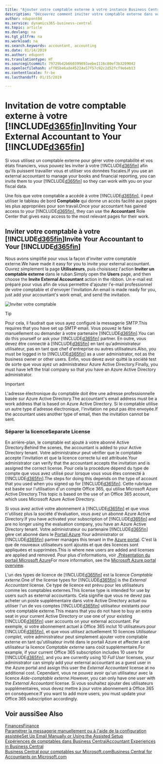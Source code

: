 ```yaml
---
title: "Ajouter votre comptable externe à votre instance Business Central | Microsoft Docs"
description: "Découvrez comment inviter votre comptable externe dans votre instance Business Central."
author: edupont04
ms.service: dynamics365-business-central
ms.topic: article
ms.devlang: na
ms.tgt_pltfrm: na
ms.workload: na
ms.search.keywords: accountant, accounting
ms.date: 01/14/2019
ms.author: edupont
ms.translationtype: HT
ms.sourcegitcommit: 79729b42b660399893aebe1116c80ef3b3209042
ms.openlocfilehash: aff05be6ade45224a57f57c92c2d52fcf9e6eb13
ms.contentlocale: fr-be
ms.lasthandoff: 01/15/2019

---
```

# <a name="inviting-your-external-accountant-to-your-included365finincludesd365finmdmd"></a><span data-ttu-id="2cf83-103">Invitation de votre comptable externe à votre [!INCLUDE[d365fin](includes/d365fin_md.md)]</span><span class="sxs-lookup"><span data-stu-id="2cf83-103">Inviting Your External Accountant to Your [!INCLUDE[d365fin](includes/d365fin_md.md)]</span></span>
<span data-ttu-id="2cf83-104">Si vous utilisez un comptable externe pour gérer votre comptabilité et vos états financiers, vous pouvez les inviter à votre [!INCLUDE[d365fin](includes/d365fin_md.md)] afin qu'ils puissent travailler vous et utiliser vos données fiscales.</span><span class="sxs-lookup"><span data-stu-id="2cf83-104">If you use an external accountant to manage your books and financial reporting, you can invite them to your [!INCLUDE[d365fin](includes/d365fin_md.md)] so they can work with you on your fiscal data.</span></span>

<span data-ttu-id="2cf83-105">Une fois que votre comptable a accédé à votre [!INCLUDE[d365fin](includes/d365fin_md.md)], il peut utiliser le tableau de bord **Comptable** qui donne un accès facilité aux pages les plus appropriées pour son travail.</span><span class="sxs-lookup"><span data-stu-id="2cf83-105">Once your accountant has gained access to your [!INCLUDE[d365fin](includes/d365fin_md.md)], they can use the **Accountant** Role Center that gives easy access to the most relevant pages for their work.</span></span>  

## <a name="invite-your-accountant-to-your-included365finincludesd365finmdmd"></a><span data-ttu-id="2cf83-106">Inviter votre comptable à votre [!INCLUDE[d365fin](includes/d365fin_md.md)]</span><span class="sxs-lookup"><span data-stu-id="2cf83-106">Invite Your Accountant to Your [!INCLUDE[d365fin](includes/d365fin_md.md)]</span></span>

<span data-ttu-id="2cf83-107">Nous avons simplifié pour vous la façon d'inviter votre comptable externe.</span><span class="sxs-lookup"><span data-stu-id="2cf83-107">We have made it easy for you to invite your external accountant.</span></span> <span data-ttu-id="2cf83-108">Ouvrez simplement la page **Utilisateurs**, puis choisissez l'action **Inviter un comptable externe** dans le ruban.</span><span class="sxs-lookup"><span data-stu-id="2cf83-108">Simply open the **Users** page, and then choose the **Invite External Accountant** action in the ribbon.</span></span> <span data-ttu-id="2cf83-109">Un e-mail est préparé pour vous afin de vous permettre d'ajouter l'e-mail professionnel de votre comptable et d'envoyer l'invitation.</span><span class="sxs-lookup"><span data-stu-id="2cf83-109">An email is made ready for you, just add your accountant's work email, and send the invitation.</span></span>  

![Inviter votre comptable](./media/finance-invite-accountant/invite-accountant.png)

> [!TIP]  
>  <span data-ttu-id="2cf83-111">Pour cela, il faudrait que vous ayez configuré la messagerie SMTP.</span><span class="sxs-lookup"><span data-stu-id="2cf83-111">This requires that you have set up SMTP email.</span></span> <span data-ttu-id="2cf83-112">Vous pouvez le faire manuellement ou demander à votre partenaire [!INCLUDE[d365fin](includes/d365fin_md.md)].</span><span class="sxs-lookup"><span data-stu-id="2cf83-112">You can do this yourself or ask your [!INCLUDE[d365fin](includes/d365fin_md.md)] partner.</span></span> <span data-ttu-id="2cf83-113">En outre, vous devez être connecté à [!INCLUDE[d365fin](includes/d365fin_md.md)] en tant qu'administrateur utilisateur, pas en tant que chef d'entreprise ou autres utilisateurs.</span><span class="sxs-lookup"><span data-stu-id="2cf83-113">Also, you must be logged in to [!INCLUDE[d365fin](includes/d365fin_md.md)] as a user administrator, not as the business owner or other users.</span></span> <span data-ttu-id="2cf83-114">Enfin, vous devez avoir quitté la société test de sorte que vous ayez un administrateur Azure Active Directory.</span><span class="sxs-lookup"><span data-stu-id="2cf83-114">Finally, you must have left the trial company so that you have an Azure Active Directory administrator.</span></span>  

> [!IMPORTANT]  
> <span data-ttu-id="2cf83-115">L'adresse électronique du comptable doit être une adresse professionnelle basée sur Azure Active Directory.</span><span class="sxs-lookup"><span data-stu-id="2cf83-115">The accountant's email address must be a work address that is based on Azure Active Directory.</span></span> <span data-ttu-id="2cf83-116">Si le comptable utilise un autre type d'adresse électronique, l'invitation ne peut pas être envoyée.</span><span class="sxs-lookup"><span data-stu-id="2cf83-116">If the accountant uses another type of email, then the invitation cannot be sent.</span></span>  

### <a name="separate-license"></a><span data-ttu-id="2cf83-117">Séparer la licence</span><span class="sxs-lookup"><span data-stu-id="2cf83-117">Separate License</span></span>
<span data-ttu-id="2cf83-118">En arrière-plan, le comptable est ajouté à votre abonné Active Directory.</span><span class="sxs-lookup"><span data-stu-id="2cf83-118">Behind the scenes, the accountant is added to your Active Directory tenant.</span></span> <span data-ttu-id="2cf83-119">Votre administrateur peut vérifier que le comptable accepte l'invitation et que la licence correcte lui est attribuée.</span><span class="sxs-lookup"><span data-stu-id="2cf83-119">Your administrator can verify that the accountant accepts the invitation and is assigned the correct license.</span></span> <span data-ttu-id="2cf83-120">Pour cela la procédure dépend du type de compte que vous avez utilisé pour lorsque vous vous êtes connecté à [!INCLUDE[d365fin](includes/d365fin_md.md)].</span><span class="sxs-lookup"><span data-stu-id="2cf83-120">The steps for doing this depends on the type of account that you used when you signed up for [!INCLUDE[d365fin](includes/d365fin_md.md)].</span></span> <span data-ttu-id="2cf83-121">Cette rubrique est basée sur l'utilisation d'un compte Office 365, qui utilise Microsoft Azure Active Directory.</span><span class="sxs-lookup"><span data-stu-id="2cf83-121">This topic is based on the use of an Office 365 account, which uses Microsoft Azure Active Directory.</span></span>  

<span data-ttu-id="2cf83-122">Si vous avez activé votre abonnement à [!INCLUDE[d365fin](includes/d365fin_md.md)] et que vous n'utilisez plus la société d'évaluation, vous avez un abonné Azure Active Directory.</span><span class="sxs-lookup"><span data-stu-id="2cf83-122">If you have activated your subscription of [!INCLUDE[d365fin](includes/d365fin_md.md)] and are no longer using the evaluation company, you have an Azure Active Directory tenant.</span></span> <span data-ttu-id="2cf83-123">Votre administrateur ou partenaire [!INCLUDE[d365fin](includes/d365fin_md.md)] gère cet abonné dans le [Portail Azure](https://portal.azure.com).</span><span class="sxs-lookup"><span data-stu-id="2cf83-123">Your administrator or [!INCLUDE[d365fin](includes/d365fin_md.md)] partner manages this tenant in the [Azure portal](https://portal.azure.com).</span></span> <span data-ttu-id="2cf83-124">C'est là que de nouveaux utilisateurs sont ajoutés et que des licences sont appliquées et supprimées.</span><span class="sxs-lookup"><span data-stu-id="2cf83-124">This is where new users are added and licenses are applied and removed.</span></span> <span data-ttu-id="2cf83-125">Pour plus d'informations, voir [.Présentation du portail Microsoft Azure](https://docs.microsoft.com/en-us/azure/azure-portal-overview)</span><span class="sxs-lookup"><span data-stu-id="2cf83-125">For more information, see the [Microsoft Azure portal overview](https://docs.microsoft.com/en-us/azure/azure-portal-overview).</span></span>  

<span data-ttu-id="2cf83-126">L'un des types de licence de [!INCLUDE[d365fin](includes/d365fin_md.md)] est la licence *Comptable externe*.</span><span class="sxs-lookup"><span data-stu-id="2cf83-126">One of the license types for [!INCLUDE[d365fin](includes/d365fin_md.md)] is the *External Accountant* license.</span></span> <span data-ttu-id="2cf83-127">Ce type de licence est prévu pour les utilisateurs comme les comptables externes.</span><span class="sxs-lookup"><span data-stu-id="2cf83-127">This license type is intended for use by users such as external accountants.</span></span> <span data-ttu-id="2cf83-128">Cela signifie que vous ne devez pas acheter un poste supplémentaire dans votre Active Directory actuel ou utiliser l'un de vos comptes [!INCLUDE[d365fin](includes/d365fin_md.md)] utilisateur existants pour votre comptable externe.</span><span class="sxs-lookup"><span data-stu-id="2cf83-128">This means that you do not have to buy an extra seat in your current Active Directory or use one of your existing [!INCLUDE[d365fin](includes/d365fin_md.md)] user accounts on your external accountant.</span></span> <span data-ttu-id="2cf83-129">Par exemple, si votre abonnement actuel à Office 365 inclut 10 utilisateurs pour [!INCLUDE[d365fin](includes/d365fin_md.md)], et que vous utilisez actuellement 10 licences *Utilisateur complet*, votre administrateur peut simplement ajouter votre comptable externe en tant qu'utilisateur invité dans le portail Azure et affecter à cet utilisateur la licence *Comptable externe* sans coût supplémentaire.</span><span class="sxs-lookup"><span data-stu-id="2cf83-129">For example, if your current Office 365 subscription includes 10 users for [!INCLUDE[d365fin](includes/d365fin_md.md)], and you are currently using 10 *Full User* licenses, your administrator can simply add your external accountant as a guest user in the Azure portal and assign this user the *External Accountant* license at no additional cost.</span></span> <span data-ttu-id="2cf83-130">Cependant, vous ne pouvez avoir qu'un utilisateur avec la licence *Aide-comptable externe*.</span><span class="sxs-lookup"><span data-stu-id="2cf83-130">However, you can only have one user with the *External Accountant* license.</span></span> <span data-ttu-id="2cf83-131">Si vous souhaitez ajouter des utilisateurs supplémentaires, vous devez mettre à jour votre abonnement à Office 365 en conséquence.</span><span class="sxs-lookup"><span data-stu-id="2cf83-131">If you want to add more users, you must update your Office 365 subscription accordingly.</span></span>  

## <a name="see-also"></a><span data-ttu-id="2cf83-132">Voir aussi</span><span class="sxs-lookup"><span data-stu-id="2cf83-132">See Also</span></span>
[<span data-ttu-id="2cf83-133">Finances</span><span class="sxs-lookup"><span data-stu-id="2cf83-133">Finance</span></span>](finance.md)  
[<span data-ttu-id="2cf83-134">Paramétrer la messagerie manuellement ou à l'aide de la configuration assistée</span><span class="sxs-lookup"><span data-stu-id="2cf83-134">Set Up Email Manually or Using the Assisted Setup</span></span>](admin-how-setup-email.md)  
[<span data-ttu-id="2cf83-135">Expériences de comptables dans Business Central</span><span class="sxs-lookup"><span data-stu-id="2cf83-135">Accountant Experiences in Business Central </span></span>](finance-accounting.md)  
[<span data-ttu-id="2cf83-136">Business Central pour comptables sur Microsoft.com</span><span class="sxs-lookup"><span data-stu-id="2cf83-136">Business Central for Accountants on Microsoft.com</span></span>](https://www.microsoft.com/en-us/dynamics365/financial-insights-for-accountants)  


